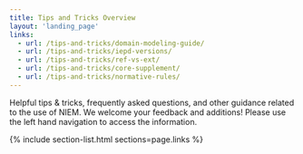 ```yaml
---
title: Tips and Tricks Overview
layout: 'landing_page'
links:
  - url: /tips-and-tricks/domain-modeling-guide/
  - url: /tips-and-tricks/iepd-versions/
  - url: /tips-and-tricks/ref-vs-ext/
  - url: /tips-and-tricks/core-supplement/
  - url: /tips-and-tricks/normative-rules/
---
```


Helpful tips & tricks, frequently asked questions, and other guidance related to the use of NIEM. We welcome your feedback and additions! Please use the left hand navigation to access the information.

{% include section-list.html sections=page.links %}
